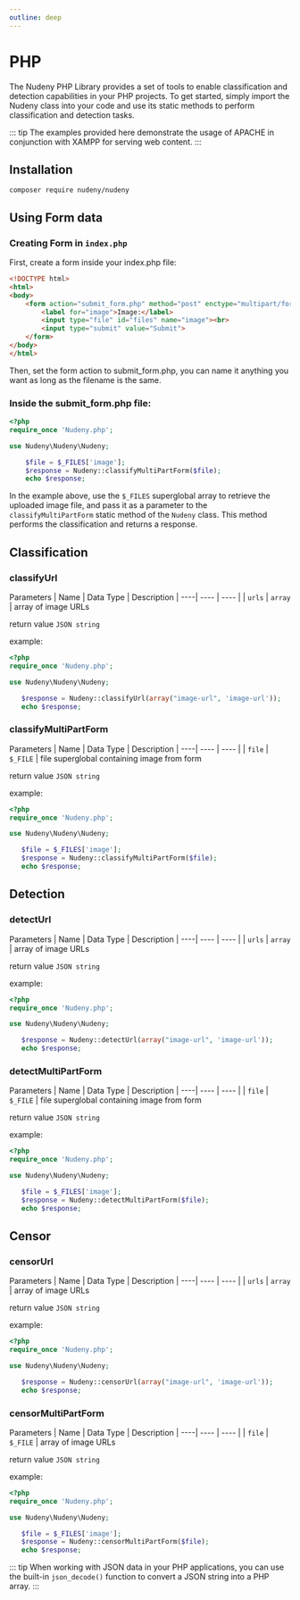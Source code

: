 ```yaml
---
outline: deep
---
```

# PHP

The Nudeny PHP Library provides a set of tools to enable classification and detection capabilities in your PHP projects. To get started, simply import the Nudeny class into your code and use its static methods to perform classification and detection tasks.

::: tip
The examples provided here demonstrate the usage of APACHE in conjunction with XAMPP for serving web content.
:::

## Installation

```
composer require nudeny/nudeny
```

## Using Form data
### Creating Form in `index.php`


First, create a form inside your index.php file:

```html
<!DOCTYPE html>
<html>
<body>
    <form action="submit_form.php" method="post" enctype="multipart/form-data">
        <label for="image">Image:</label>
        <input type="file" id="files" name="image"><br>
        <input type="submit" value="Submit">
    </form>
</body>
</html>
```

Then, set the form action to submit_form.php, you can name it anything you want as long as the filename is the same.

### Inside the submit_form.php file:
```php
<?php
require_once 'Nudeny.php';

use Nudeny\Nudeny\Nudeny;

    $file = $_FILES['image'];
    $response = Nudeny::classifyMultiPartForm($file);
    echo $response;
```

In the example above, use the `$_FILES` superglobal array to retrieve the uploaded image file, and pass it as a parameter to the `classifyMultiPartForm` static method of the `Nudeny` class. This method performs the classification and returns a response.

## Classification

 ### classifyUrl

Parameters
 | Name | Data Type | Description
 | ----| ---- | ---- |
 | `urls` | `array` | array of image URLs

 return value `JSON string`

 example: 
 ```php
 <?php
require_once 'Nudeny.php';

use Nudeny\Nudeny\Nudeny;

    $response = Nudeny::classifyUrl(array("image-url", 'image-url'));
    echo $response;
 ```
 ### classifyMultiPartForm 

Parameters
 | Name | Data Type | Description
 | ----| ---- | ---- |
 | `file` | `$_FILE` | file superglobal containing image from form

 return value `JSON string`

 example: 
 ```php
 <?php
require_once 'Nudeny.php';

use Nudeny\Nudeny\Nudeny;

    $file = $_FILES['image'];
    $response = Nudeny::classifyMultiPartForm($file);
    echo $response;
 ```
 ## Detection
 ### detectUrl

Parameters
 | Name | Data Type | Description
 | ----| ---- | ---- |
 | `urls` | `array` | array of image URLs

 return value `JSON string`

 example: 
 ```php
 <?php
require_once 'Nudeny.php';

use Nudeny\Nudeny\Nudeny;

    $response = Nudeny::detectUrl(array("image-url", 'image-url'));
    echo $response;
```
 ### detectMultiPartForm

Parameters
 | Name | Data Type | Description
 | ----| ---- | ---- |
 | `file` | `$_FILE` | file superglobal containing image from form

 return value `JSON string`

 example: 
 ```php
 <?php
require_once 'Nudeny.php';

use Nudeny\Nudeny\Nudeny;

    $file = $_FILES['image'];
    $response = Nudeny::detectMultiPartForm($file);
    echo $response;
```
 ## Censor
 ### censorUrl

Parameters
 | Name | Data Type | Description
 | ----| ---- | ---- |
 | `urls` | `array` | array of image URLs

 return value `JSON string`

 example: 
 ```php
 <?php
require_once 'Nudeny.php';

use Nudeny\Nudeny\Nudeny;

    $response = Nudeny::censorUrl(array("image-url", 'image-url'));
    echo $response;
```
 ### censorMultiPartForm

Parameters
 | Name | Data Type | Description
 | ----| ---- | ---- |
 | `file` | `$_FILE` | array of image URLs

 return value `JSON string`

 example: 
 ```php
 <?php
require_once 'Nudeny.php';

use Nudeny\Nudeny\Nudeny;

    $file = $_FILES['image'];
    $response = Nudeny::censorMultiPartForm($file);
    echo $response;
```

::: tip
When working with JSON data in your PHP applications, you can use the built-in `json_decode()` function to convert a JSON string into a PHP array.
:::